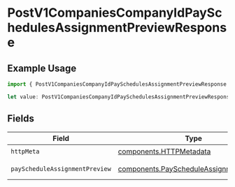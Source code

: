 # PostV1CompaniesCompanyIdPaySchedulesAssignmentPreviewResponse

## Example Usage

```typescript
import { PostV1CompaniesCompanyIdPaySchedulesAssignmentPreviewResponse } from "@gusto/embedded-api/models/operations/postv1companiescompanyidpayschedulesassignmentpreview.js";

let value: PostV1CompaniesCompanyIdPaySchedulesAssignmentPreviewResponse = {};
```

## Fields

| Field                                                                                              | Type                                                                                               | Required                                                                                           | Description                                                                                        |
| -------------------------------------------------------------------------------------------------- | -------------------------------------------------------------------------------------------------- | -------------------------------------------------------------------------------------------------- | -------------------------------------------------------------------------------------------------- |
| `httpMeta`                                                                                         | [components.HTTPMetadata](../../models/components/httpmetadata.md)                                 | :heavy_check_mark:                                                                                 | N/A                                                                                                |
| `payScheduleAssignmentPreview`                                                                     | [components.PayScheduleAssignmentPreview](../../models/components/payscheduleassignmentpreview.md) | :heavy_minus_sign:                                                                                 | Example response                                                                                   |